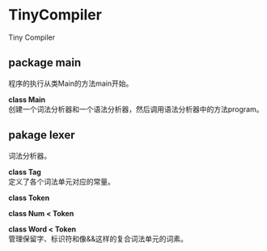 TinyCompiler
============

Tiny Compiler

package main
------------
程序的执行从类Main的方法main开始。  
  
**class Main**  
创建一个词法分析器和一个语法分析器，然后调用语法分析器中的方法program。  
  
pakage lexer  
------------
词法分析器。  
  
**class Tag**  
定义了各个词法单元对应的常量。  
  
**class Token**  
  
**class Num < Token**  
  
**class Word < Token**  
管理保留字、标识符和像&&这样的复合词法单元的词素。  
  
